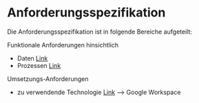 # Anforderungsspezifikation

Die Anforderungsspezifikation ist in folgende Bereiche aufgeteilt:

Funktionale Anforderungen hinsichtlich  

* Daten [Link](Daten/datenanforderungen.md)
* Prozessen [Link](Prozesse/prozessanforderungen.md)

Umsetzungs-Anforderungen  

* zu verwendende Technologie [Link](Umsetzungs-Anforderungen/IT-Anforderungen.MD) --> Google Workspace
